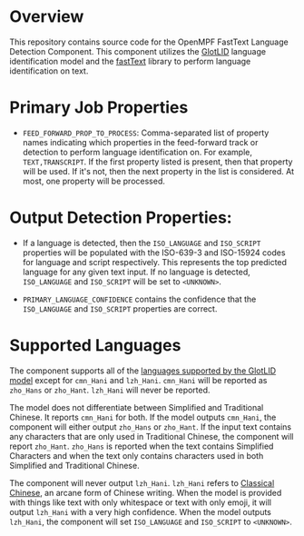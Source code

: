 # Overview
This repository contains source code for the OpenMPF FastText Language Detection Component. This
component utilizes the [GlotLID](https://github.com/cisnlp/GlotLID) language identification model
and the [fastText](https://github.com/facebookresearch/fastText) library to perform language
identification on text.

# Primary Job Properties

- `FEED_FORWARD_PROP_TO_PROCESS`: Comma-separated list of property names indicating
  which properties in the feed-forward track or detection to perform language identification on.
  For example, `TEXT,TRANSCRIPT`. If the first property listed is present, then that property
  will be used. If it's not, then the next property in the list is considered. At most, one
  property will be processed.

# Output Detection Properties:

- If a language is detected, then the `ISO_LANGUAGE` and `ISO_SCRIPT` properties will
  be populated with the ISO-639-3 and ISO-15924 codes for language and script
  respectively. This represents the top predicted language for any given text
  input. If no language is detected, `ISO_LANGUAGE` and `ISO_SCRIPT` will be set to
  `<UNKNOWN>`.

- `PRIMARY_LANGUAGE_CONFIDENCE` contains the confidence that the `ISO_LANGUAGE` and `ISO_SCRIPT`
  properties are correct.


# Supported Languages

The component supports all of the [languages supported by the GlotLID model](https://github.com/cisnlp/GlotLID/blob/bd6bdf276013176d0ade3dfe33f5df590bf3eaca/languages-v3.md)
except for `cmn_Hani` and `lzh_Hani`. `cmn_Hani` will be reported as `zho_Hans` or `zho_Hant`.
`lzh_Hani` will never be reported.

The model does not differentiate between Simplified and Traditional Chinese. It reports `cmn_Hani`
for both. If the model outputs `cmn_Hani`, the component will either output `zho_Hans` or
`zho_Hant`. If the input text contains any characters that are only used in Traditional Chinese,
the component will report `zho_Hant`. `zho_Hans` is reported when the text contains Simplified
Characters and when the text only contains characters used in both Simplified and Traditional
Chinese.

The component will never output `lzh_Hani`. `lzh_Hani` refers to
[Classical Chinese](https://en.wikipedia.org/wiki/Classical_Chinese), an arcane form of Chinese
writing. When the model is provided with things like text with only whitespace or text with only
emoji, it will output `lzh_Hani` with a very high confidence. When the model outputs `lzh_Hani`,
the component will set `ISO_LANGUAGE` and `ISO_SCRIPT` to `<UNKNOWN>`.
